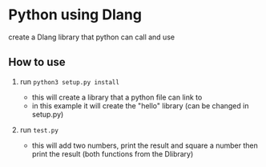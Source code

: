 # Python using Dlang

create a Dlang library that python can call and use

## How to use
1) run `python3 setup.py install`
    - this will create a library that a python file can link to
    - in this example it will create the "hello" library (can be changed in setup.py)

2) run `test.py`
    - this will add two numbers, print the result and square a number then print the result (both functions from the Dlibrary)

